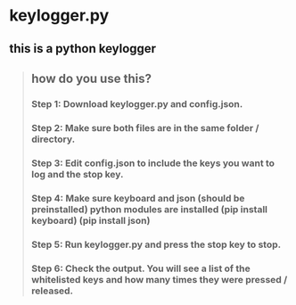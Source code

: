 # keylogger.py

## this is a python keylogger

> ## how do you use this?
  > ### Step 1: Download keylogger.py and config.json.
  > ### Step 2: Make sure both files are in the same folder / directory.
  > ### Step 3: Edit config.json to include the keys you want to log and the stop key.
  > ### Step 4: Make sure keyboard and json (should be preinstalled) python modules are installed (pip install keyboard) (pip install json)
  > ### Step 5: Run keylogger.py and press the stop key to stop.
  > ### Step 6: Check the output. You will see a list of the whitelisted keys and how many times they were pressed / released.
